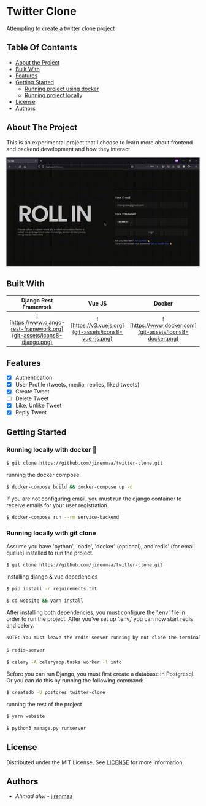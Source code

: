 <p>
  <h1>Twitter Clone</h1>
  <p>Attempting to create a twitter clone project</p>
</p>

## Table Of Contents

- [About the Project](#about-the-project)
- [Built With](#built-with)
- [Features](#features)
- [Getting Started](#getting-started)
  - [Running project using docker](#getting-started)
  - [Running project locally](#getting-started)
- [License](#license)
- [Authors](#authors)

## About The Project

This is an experimental project that I choose to learn more about frontend and backend development and how they interact.

![preview](git-assets/preview.gif)

## Built With

|                       Django Rest Framework                        |                      Vue JS                       |                       Docker                        |
| :----------------------------------------------------------------: | :-----------------------------------------------: | :-------------------------------------------------: |
| ![https://www.django-rest-framework.org](git-assets/icons8-django.png) | ![https://v3.vuejs.org](git-assets/icons8-vue-js.png) | ![https://www.docker.com](git-assets/icons8-docker.png) |

## Features

- [x] Authentication
- [x] User Profile (tweets, media, replies, liked tweets)
- [x] Create Tweet
- [ ] Delete Tweet
- [x] Like, Unlike Tweet
- [x] Reply Tweet

## Getting Started

### Running locally with docker 🐳

```sh
$ git clone https://github.com/jirenmaa/twitter-clone.git
```

running the docker compose

```sh
$ docker-compose build && docker-compose up -d
```

If you are not configuring email, you must run the django container to receive emails for your user registration.

```sh
$ docker-compose run --rm service-backend
```

### Running locally with git clone

Assume you have 'python', 'node', 'docker' (optional), and'redis' (for email queue) installed to run the project.

```sh
$ git clone https://github.com/jirenmaa/twitter-clone.git
```

installing django & vue depedencies

```sh
$ pip install -r requirements.txt
```

```sh
$ cd website && yarn install
```

After installing both dependencies, you must configure the '.env' file in order to run the project. After you've set up '.env,' you can now start redis and celery.

```sh
NOTE: You must leave the redis server running by not close the terminal.

$ redis-server
```

```sh
$ celery -A celeryapp.tasks worker -l info
```

Before you can run Django, you must first create a database in Postgresql. Or you can do this by running the following command:

```sh
$ createdb -U postgres twitter-clone
```

running the rest of the project

```sh
$ yarn website
```

```sh
$ python3 manage.py runserver
```


## License

Distributed under the MIT License. See [LICENSE](https://github.com/jirenmaa/https://github.com/jirenmaa/twitter-clone/blob/main/LICENSE.md) for more information.

## Authors

- *Ahmad alwi* - [jirenmaa](https://github.com/jirenmaa/)
